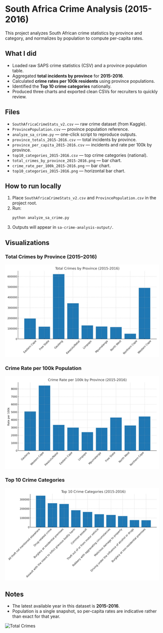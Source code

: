 # South Africa Crime Analysis (2015-2016)

This project analyzes South African crime statistics by province and category, and normalizes by population to compute per-capita rates.

## What I did
- Loaded raw SAPS crime statistics (CSV) and a province population table.
- Aggregated **total incidents by province** for **2015-2016**.
- Calculated **crime rates per 100k residents** using province populations.
- Identified the **Top 10 crime categories** nationally.
- Produced three charts and exported clean CSVs for recruiters to quickly review.

## Files
- `SouthAfricaCrimeStats_v2.csv` — raw crime dataset (from Kaggle).
- `ProvincePopulation.csv` — province population reference.
- `analyze_sa_crime.py` — one-click script to reproduce outputs.
- `province_totals_2015-2016.csv` — total incidents by province.
- `province_per_capita_2015-2016.csv` — incidents and rate per 100k by province.
- `top10_categories_2015-2016.csv` — top crime categories (national).
- `total_crimes_by_province_2015-2016.png` — bar chart.
- `crime_rate_per_100k_2015-2016.png` — bar chart.
- `top10_categories_2015-2016.png` — horizontal bar chart.

## How to run locally
1. Place `SouthAfricaCrimeStats_v2.csv` and `ProvincePopulation.csv` in the project root.
2. Run:
   ```bash
   python analyze_sa_crime.py
   ```
3. Outputs will appear in `sa-crime-analysis-output/`.


  ## Visualizations

### Total Crimes by Province (2015–2016)
![Total Crimes by Province](figures/total_crimes_by_province_2015-2016.jpg)

### Crime Rate per 100k Population
![Crime Rate per 100k](figures/crime_rate_per_100k_2015-2016.jpg)

### Top 10 Crime Categories
![Top 10 Categories](figures/top10_categories_2015-2016.jpg)

## Notes
- The latest available year in this dataset is **2015-2016**.
- Population is a single snapshot, so per-capita rates are indicative rather than exact for that year.


![Total Crimes](total_crimes_by_province_2015-2016.png)


